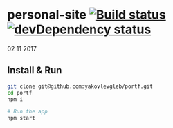# personal-site [![Build status][travis-image]][travis-url] [![devDependency status][devDependencies-image]][devDependencies-url]
02 11 2017

## Install & Run
```bash
git clone git@github.com:yakovlevgleb/portf.git
cd portf
npm i

# Run the app
npm start
```

[travis-image]: https://travis-ci.org/yakovlevgleb/portf.svg?branch=master
[travis-url]: https://travis-ci.org/yakovlevgleb/portf

[devDependencies-image]: https://david-dm.org/yakovlevgleb/fitapp/dev-status.svg
[devDependencies-url]: https://david-dm.org/yakovlevgleb/fitapp?type=dev
